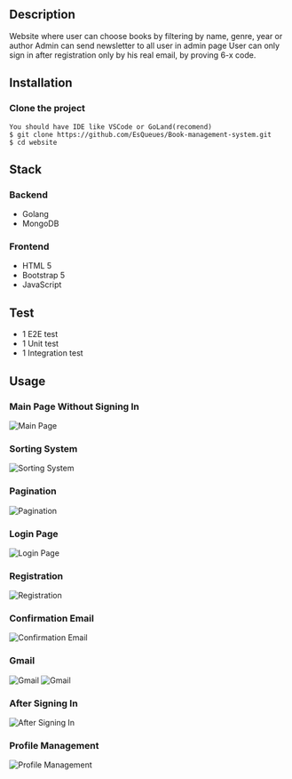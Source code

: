
## Description
Website where user can choose books by filtering by name, genre, year or author
Admin can send newsletter to all user in admin page
User can only sign in after registration only by his real email, by proving 6-x code. 


## Installation
### Clone the project
```
You should have IDE like VSCode or GoLand(recomend)
$ git clone https://github.com/EsQueues/Book-management-system.git
$ cd website
```

## Stack
### Backend
- Golang
- MongoDB

### Frontend
- HTML 5
- Bootstrap 5
- JavaScript

## Test
- 1 E2E test
- 1 Unit test
- 1 Integration test

## Usage

### Main Page Without Signing In
![Main Page](https://github.com/EsQueues/Book-management-system/assets/122588120/b493b779-48eb-444a-982e-50d104bcb7bc)

### Sorting System
![Sorting System](https://github.com/EsQueues/Book-management-system/assets/122588120/17636d82-f7cd-4c91-ac59-db4e3b873f63)

### Pagination
![Pagination](https://github.com/EsQueues/Book-management-system/assets/122588120/58d98f39-1d12-40a2-bca7-07a381b37e02)

### Login Page
![Login Page](https://github.com/EsQueues/Book-management-system/assets/122588120/64de8713-2d43-4399-9547-217a2ee449e3)

### Registration
![Registration](https://github.com/EsQueues/Book-management-system/assets/122588120/a7212763-a060-4a77-aac2-16aafaca76e8)

### Confirmation Email
![Confirmation Email](https://github.com/EsQueues/Book-management-system/assets/122588120/a85f24d5-2b0d-4a87-a817-f200f666fc33)

### Gmail
![Gmail](https://github.com/EsQueues/Book-management-system/assets/122588120/4eb2ae90-684a-43bf-9bdf-67ad5989bfc5)
![Gmail](https://github.com/EsQueues/Book-management-system/assets/122588120/2635579a-6b69-4fde-a83b-5d26aa1af9ec)

### After Signing In
![After Signing In](https://github.com/EsQueues/Book-management-system/assets/122588120/4557fccb-b61b-4250-931c-a49eaf3ee414)

### Profile Management
![Profile Management](https://github.com/EsQueues/Book-management-system/assets/122588120/2f8bf1b5-39fd-4daa-971b-9f325943f00c)






